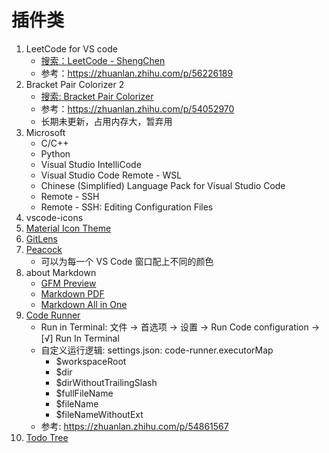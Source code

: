 # 插件类
1. LeetCode for VS code
    + [搜索：LeetCode - ShengChen](https://marketplace.visualstudio.com/items?itemName=shengchen.vscode-leetcode)
    + 参考：https://zhuanlan.zhihu.com/p/56226189
2. Bracket Pair Colorizer 2
    + [搜索: Bracket Pair Colorizer](https://marketplace.visualstudio.com/items?itemName=CoenraadS.bracket-pair-colorizer-2)
    + 参考：https://zhuanlan.zhihu.com/p/54052970
    + 长期未更新，占用内存大，暂弃用
3. Microsoft
    + C/C++
    + Python
    + Visual Studio IntelliCode
    + Visual Studio Code Remote - WSL
    + Chinese (Simplified) Language Pack for Visual Studio Code
    + Remote - SSH
    + Remote - SSH: Editing Configuration Files
4. vscode-icons
5. [Material Icon Theme](https://marketplace.visualstudio.com/items?itemName=PKief.material-icon-theme)
6. [GitLens](https://marketplace.visualstudio.com/items?itemName=eamodio.gitlens)
7. [Peacock](https://marketplace.visualstudio.com/items?itemName=johnpapa.vscode-peacock)
    + 可以为每一个 VS Code 窗口配上不同的颜色
8. about Markdown
    + [GFM Preview](https://marketplace.visualstudio.com/items?itemName=tomoki1207.vscode-gfm-preview)
    + [Markdown PDF](https://marketplace.visualstudio.com/items?itemName=yzane.markdown-pdf)
    + [Markdown All in One](https://marketplace.visualstudio.com/items?itemName=yzhang.markdown-all-in-one)
9. [Code Runner](https://marketplace.visualstudio.com/items?itemName=formulahendry.code-runner)
    + Run in Terminal: 文件 -> 首选项 -> 设置 -> Run Code configuration -> [√] Run In Terminal
    + 自定义运行逻辑: settings.json: code-runner.executorMap
        - $workspaceRoot
        - $dir
        - $dirWithoutTrailingSlash
        - $fullFileName
        - $fileName
        - $fileNameWithoutExt 
    + 参考: https://zhuanlan.zhihu.com/p/54861567
10. [Todo Tree](https://marketplace.visualstudio.com/items?itemName=Gruntfuggly.todo-tree)